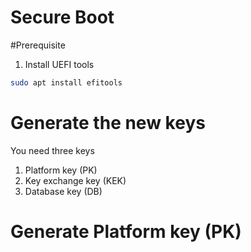 
Secure Boot
==================

#Prerequisite

1. Install UEFI tools
```bash
sudo apt install efitools
```
 
# Generate the new keys

You need three keys
1. Platform key (PK)
2. Key exchange key (KEK)
3. Database key (DB)

# Generate Platform key (PK)


